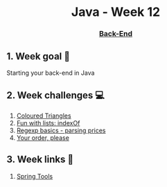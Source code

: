 <h1 align="center">Java - Week 12</h1>
<h3 align="center"><a href="https://www.techopedia.com/definition/29568/back-end-developer" target="_blank">Back-End</a></h3>

## 1. Week goal 🏁
<p>Starting your back-end in Java</p>

## 2. Week challenges 💻
1. [Coloured Triangles](https://www.codewars.com/kata/5a25ac6ac5e284cfbe000111)
2. [Fun with lists: indexOf](https://www.codewars.com/kata/581c6b075cfa83852700021f)
3. [Regexp basics - parsing prices](https://www.codewars.com/kata/56833b76371e86f8b6000015)
4. [Your order, please](https://www.codewars.com/kata/55c45be3b2079eccff00010f) 

## 3. Week links 🔗
1. [Spring Tools](https://spring.io/tools)